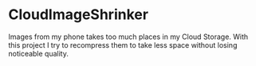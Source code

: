 # CloudImageShrinker
Images from my phone takes too much places in my Cloud Storage. With this project I try to recompress them to take less space without losing noticeable quality.
